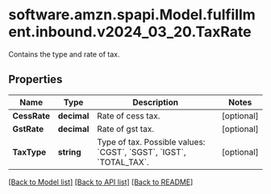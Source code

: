 # software.amzn.spapi.Model.fulfillment.inbound.v2024_03_20.TaxRate
Contains the type and rate of tax.

## Properties

Name | Type | Description | Notes
------------ | ------------- | ------------- | -------------
**CessRate** | **decimal** | Rate of cess tax. | [optional] 
**GstRate** | **decimal** | Rate of gst tax. | [optional] 
**TaxType** | **string** | Type of tax. Possible values: &#x60;CGST&#x60;, &#x60;SGST&#x60;, &#x60;IGST&#x60;, &#x60;TOTAL_TAX&#x60;. | [optional] 

[[Back to Model list]](../README.md#documentation-for-models) [[Back to API list]](../README.md#documentation-for-api-endpoints) [[Back to README]](../README.md)

